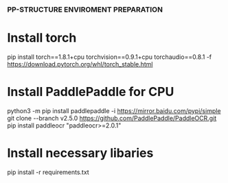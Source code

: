 ### PP-STRUCTURE ENVIROMENT PREPARATION

# Install torch
pip install torch==1.8.1+cpu torchvision==0.9.1+cpu torchaudio==0.8.1 -f https://download.pytorch.org/whl/torch_stable.html
# Install PaddlePaddle for CPU
python3 -m pip install paddlepaddle -i https://mirror.baidu.com/pypi/simple
git clone --branch v2.5.0 https://github.com/PaddlePaddle/PaddleOCR.git
pip install paddleocr "paddleocr>=2.0.1"

# Install necessary libaries
pip install -r requirements.txt